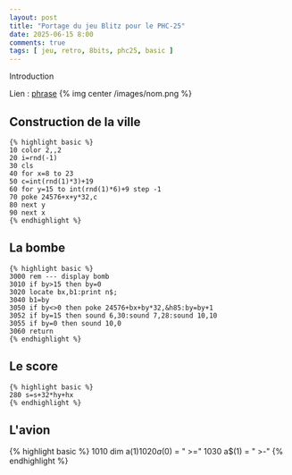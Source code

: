 ```yaml
---
layout: post
title: "Portage du jeu Blitz pour le PHC-25"
date: 2025-06-15 8:00
comments: true
tags: [ jeu, retro, 8bits, phc25, basic ]
---
```


Introduction

<!-- more -->

Lien : [phrase](/blog/2025/mm/dd/titre-du-lien/)
{% img center /images/nom.png %}

## Construction de la ville

    {% highlight basic %}
    10 color 2,,2
    20 i=rnd(-1)
    30 cls
    40 for x=8 to 23
    50 c=int(rnd(1)*3)+19
    60 for y=15 to int(rnd(1)*6)+9 step -1
    70 poke 24576+x+y*32,c
    80 next y
    90 next x
    {% endhighlight %}

## La bombe

    {% highlight basic %}
    3000 rem --- display bomb
    3010 if by>15 then by=0
    3020 locate bx,b1:print n$;
    3040 b1=by
    3050 if by<>0 then poke 24576+bx+by*32,&h85:by=by+1
    3052 if by=15 then sound 6,30:sound 7,28:sound 10,10
    3055 if by=0 then sound 10,0
    3060 return
    {% endhighlight %}

## Le score

    {% highlight basic %}
    280 s=s+32*hy+hx
    {% endhighlight %}

## L'avion

{% highlight basic %}
1010 dim a$(1)
1020 a$(0) = " >="
1030 a$(1) = " >-"
{% endhighlight %}
